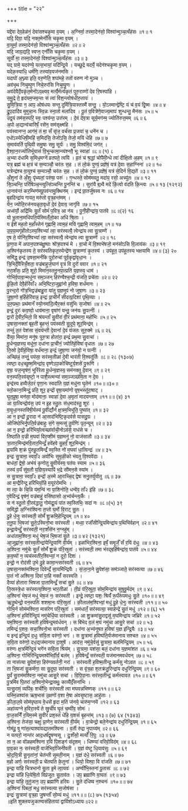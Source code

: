 +++
title = "२२"

+++

यद्दे॑वा देव॒हेळ॑नं॒ देवा॑सश्चकृ॒मा व॒यम् । अ॒ग्निर्मा॒ तस्मा॒देन॑सो॒ विश्वा॑न्मुञ्च॒त्वँह॑सः ॥१॥ १  
यदि॒ दिवा॒ यदि॒ नक्त॒मेनाँ॑सि चकृ॒मा व॒यम् ।  
वा॒युर्मा॒ तस्मा॒देन॑सो॒ विश्वा॑न्मुञ्च॒त्वँह॑सः ॥२॥ २  
यदि॒ जाग्र॒द्यदि॒ स्वप्न॒ एनाँ॑सि चकृ॒मा व॒यम् ।  
सूर्यो॑ मा॒ तस्मा॒देन॑सो॒ विश्वा॑न्मुञ्च॒त्वँह॑सः ॥३॥ ३  
यद् ग्रामे॒ यदर॑ण्ये॒ यत्स॒भायां॒ यदि॑न्द्रि॒ये । यच्छू॒द्रे यदर्ये॒ यदेन॑श्चकृ॒मा व॒यम् ।  
यदेक॒स्याधि॒ धर्म॑णि॒ तस्या॑व॒यज॑नमसि ।  
यदापो॑ अ॒घ्न्या इति॒ वरु॒णेति॒ शपा॑महे॒ ततो॑ वरुण नो मुञ्च ।  
अव॑भृथ निचुम्पुण निचे॒रुर॑सि निचुम्पु॒णः ।  
अव॑देवैर्दे॒वकृ॑त॒मेनो॑ऽय॒क्ष्यव॒ मर्त्यै॒र्मर्त्य॑कृतं पुरु॒राव्णो॑ देव रि॒षस्पा॑हि ।  
स॒मु॒द्रे ते॒ हृद॑यम॒प्स्व॒न्तः सं त्वा॑ विश॒न्त्वोष॑धीरु॒तापः॑ ।  
सु॒मि॒त्रि॒या न॒ आप॒ ओष॑धयः सन्तु दुर्मित्रि॒यास्तस्मै॑ सन्तु॒ । यो॒ऽस्मान्द्वेष्टि॒ यं च॑ व॒यं द्वि॒ष्मः ॥४॥ ४  
द्रु॒प॒दादि॑व मुमुचा॒नः स्वि॒न्नः स्ना॒तो मला॑दिव । पू॒तं प॒वित्रे॑णे॒वाज्य॒मापः॑ शुन्धन्तु॒ मैन॑सः ॥५॥ ५  
उद्व॒यं तम॑स॒स्परि॒ स्वः॒ पश्य॑न्त॒ उत्त॑रम् । दे॒वं दे॑व॒त्रा सूर्य॒मग॑न्म॒ ज्योति॑रुत्त॒मम् ॥६॥ ६  
अ॒पो अ॒द्यान्व॑चारिषँ॒ रसे॑न॒ सम॑सृक्ष्महि ।  
पय॑स्वानग्न॒ आग॑मं॒ तं मा॒ सँ सृ॑ज॒ वर्च॑सा प्र॒जया॑ च॒ धने॑न च ।  
एधो॑ऽस्येधिषी॒महि॑ स॒मिद॑सि॒ तेजो॑ऽसि॒ तेजो॒ मयि॑ धेहि ॥७॥ ७  
स॒माव॑वर्ति पृथि॒वी समु॒षाः समु॒ सूर्यः॑ । समु॒ विश्व॑मि॒दं जग॑त् ।  
वै॒श्वा॒न॒रज्यो॑तिर्भूयासं वि॒भून्कामा॒न्व्य॑श्नवै॒ भूः स्वाहा॑ ॥८॥ (१) ८  
अ॒भ्या द॑धामि स॒मिध॒मग्ने॑ व्रतपते॒ त्वयि॑ । व्र॒तं च॑ श्र॒द्धां चोपै॑मी॒न्धे त्वा॑ दीक्षि॒तो अ॒हम् ॥१॥ ९  
यत्र॒ ब्रह्म॑ च क्ष॒त्रं च॑ स॒म्यञ्चौ॒ चर॑तः स॒ह । तं लो॒कं पुण्यं॒ प्रज्ञे॑षं॒ यत्र॑ दे॒वाः स॒हाग्निना॑ ॥२॥ १०  
यत्रेन्द्र॑श्च वा॒युश्च॑ स॒म्यञ्चौ॒ चर॑तः स॒ह । तं लो॒कं पुण्यं॒ प्रज्ञे॑षं॒ यत्र॑ से॒दिर्न वि॒द्यते॑ ॥३॥ ११  
अँ॒शुना॑ ते अँ॒शुः पृ॑च्यतां॒ परु॑षा॒ परुः॑ । ग॒न्धस्ते॒ सोम॑मवतु॒ मदा॑य॒ रसो॒ अच्यु॑तः ॥४॥ १२  
सि॒ञ्चन्ति॒ परि॑षिञ्च॒न्त्युत्सि॑ञ्चन्ति पु॒नन्ति॑ च । सुरा॑यै ब॒भ्र्वै मदे॑ किं॒त्वो व॑दति कि॒न्त्वः ॥५॥ १३ (१२९२)  
धा॒नाव॑न्तं कर॒म्भिण॑मपू॒पव॑न्तमु॒क्थिन॑म् । इन्द्र॑ प्रा॒तर्जु॑षस्व नः ॥६॥ १४  
बृ॒हदिन्द्रा॑य गायत॒ मरु॑तो वृत्र॒हन्त॑मम् ।  
येन॒ ज्योति॒रज॑नयन्नृता॒वृधो॑ दे॒वं दे॒वाय॒ जागृ॑वि ॥७॥ १५  
अध्व॑र्यो॒ अद्रि॑भिः सु॒तँ सोमं॑ प॒वित्र॒ आ न॑य । पु॒नी॒हीन्द्रा॑य॒ पात॑वे ॥८॥(२) १६  
यो भू॒ताना॒मधि॑पति॒र्यस्मिल्ँ॑लो॒का अधि॑ श्रि॒ताः ।  
य ईशे॑ मह॒तो म॒हाँस्तेन॑ गृह्णामि॒ त्वाम॒हं मयि॑ गृह्णामि॒ त्वाम॒हम् ॥१॥ १७  
उ॒प॒या॒मगृ॑हीतोऽस्य॒श्विभ्यां॑ त्वा॒ सर॑स्वत्यै॒ त्वेन्द्रा॑य त्वा सु॒त्राम्णे॑ ।  
ए॒ष ते॒ योनि॑र॒श्विभ्यां॑ त्वा॒ सर॑स्वत्यै॒ त्वेन्द्रा॑य त्वा सु॒त्राम्णे॑ ॥२॥ १८  
प्रा॒ण॒पा मे॑ अपान॒पाश्च॑क्षु॒ष्पाः श्रो॑त्र॒पाश्च॑ मे । वा॒चो मे॑ वि॒श्वभे॑षजो॒ मन॑सोऽसि वि॒लाय॑कः ॥३॥ १९  
अ॒श्विन॑कृतस्य ते॒ सर॑स्वतिकृत॒स्येन्द्रे॑ण सु॒त्राम्णा॑ कृ॒तस्य॑ । उप॑हूत॒ उप॑हूतस्य भक्षयामि ॥४॥ (३) २०  
समि॑द्ध॒ इन्द्र॑ उ॒षसा॒मनी॑के पुरो॒रुचा॑ पूर्व॒कृद्वा॑वृधा॒नः ।  
त्रि॒भिर्दे॒वैस्त्रिँ॒शता॒ वज्र॑बाहुर्ज॒घान॑ वृ॒त्रं वि दुरो॑ ववार ॥१॥ २१  
नरा॒शँसः॒ प्रति॒ शूरो॒ मिमा॑न॒स्तनू॒नपा॒त्प्रति॑ य॒ज्ञस्य॒ धाम॑ ।  
गोभि॑र्व॒पावा॒न्मधु॑ना सम॒ञ्जन् हिर॑ण्यैश्च॒न्द्री य॑जति॒ प्रचे॑ताः ॥२॥ २२  
ई॒ळि॒तो देवै॒र्हरि॑वाँ२ अभि॒ष्टिरा॒जुह्वा॑नो ह॒विषा॒ शर्ध॑मानः ।  
पु॒रन्द॒रो गो॑त्र॒भिद्वज्र॑बाहु॒रा या॑तु य॒ज्ञमुप॑ नो जुषा॒णः ॥३॥ २३  
जु॒षा॒णो ब॒र्हिर्हरि॑वान्न॒ इन्द्रः॑ प्रा॒चीनँ॑ सीदत्प्र॒दिशा॑ पृथि॒व्याः ।  
उ॒रु॒प्रथाः॒ प्रथ॑मानँ स्यो॒नमा॑दि॒त्यैर॒क्तं वसु॑भिः स॒जोषाः॑ ॥४॥ २५  
इन्द्रं॒ दुरः॑ कव॒ष्यो॒ धाव॑माना॒ वृषा॑णं यन्तु॒ जन॑यः सु॒पत्नीः॑ ।  
द्वारो॑ दे॒वीर॒भितो॒ वि श्र॑यन्ताँ सु॒वीरा॑ वी॒रं प्रथ॑माना॒ महो॑भिः ॥५॥ २५  
उ॒षासा॒नक्ता॑ बृह॒ती बृ॒हन्तं॒ पय॑स्वती सु॒दुघे॒ शूर॒मिन्द्र॑म् ।  
तन्तुं॑ त॒तं पेश॑सा सं॒वय॑न्ती दे॒वानां॑ दे॒वं य॑जतः सुरु॒क्मे ॥६॥ २६  
दै॑व्या॒ मिमा॑ना॒ मनु॑षः पुरु॒त्रा होता॑रा॒ इन्द्रं॑ प्रथ॒मा सु॒वाचा॑ ।  
मू॒र्धन्य॒ज्ञस्य॒ मधु॑ना॒ दधा॑ना प्रा॒चीनं॒ ज्योति॑र्ह॒विषा॑ वृधातः ॥७॥ २७  
ति॒स्रो दे॒वीर्ह॒विषा॒ वर्ध॑माना॒ इन्द्रं॑ जुषा॒णा जन॑यो॒ न पत्नीः॑ ।  
अच्छि॑न्नं॒ तन्तुं॒ पय॑सा॒ सर॑स्व॒तीळा॑ दे॒वी भार॑ती वि॒श्वतू॑र्तिः ॥८॥ २८ (१३०७)  
त्वष्टा॒ दध॒च्छुष्म॒मिन्द्रा॑य॒ वृष्णेऽपा॒कोचि॑ष्टुर्य॒शसे॑ पु॒रूणि॑ ।  
वृषा॒ यज॒न्वृष॑णं॒ भूरि॑रेता मू॒र्धन्य॒ज्ञस्य॒ सम॑नक्तु दे॒वान् ॥९॥ २९  
वन॒स्पति॒रव॑सृष्टो॒ न पाशै॒स्त्मन्या॑ सम॒ञ्जञ्छ॑मि॒ता न दे॒वः ।  
इन्द्र॑स्य हव्यैर्ज॒ठरं॑ पृणा॒नः स्वदा॑ति य॒ज्ञं मधु॑ना घृ॒तेन॑ ॥१०॥॥३०॥  
स्तो॒काना॒मिन्दुं॒ प्रति॒ शूर॒ इन्द्रो॑ वृषा॒यमा॑णो वृष॒भस्तु॑रा॒षाट् ।  
घृ॒त॒प्रुषा॒ मन॑सा॒ मोद॑मानाः॒ स्वाहा॑ दे॒वा अ॒मृता॑ मादयन्ताम् ॥११॥॥ (४) ३१  
आ या॒त्विन्द्रोव॑स॒ उप॑ न इ॒ह स्तु॒तः स॑ध॒माद॑स्तु॒ शूरः॑ ।  
वा॒वृ॒धा॒नस्तवि॑षी॒र्यस्य॑ पू॒र्वीर्द्यौर्न क्ष॒त्रम॒भिभू॑ति॒ पुष्या॑त् ॥१॥ ३२  
आ न॒ इन्द्रो॑ दू॒रादा न॑ आ॒साद॑भिष्टि॒कृदव॑से यासदु॒ग्रः ।  
ओजि॑ष्ठेभिर्नृ॒पति॒र्वज्र॑बाहुः सं॒गे स॒मत्सु॑ तु॒र्वणिः॑ पृत॒न्यून् ॥२॥ ३३  
आ न॒ इन्द्रो॒ हरि॑भिर्या॒त्वच्छा॑र्वाची॒नोऽव॑से॒ राध॑से च ।  
तिष्ठा॑ति व॒ज्री म॒घवा॑ विर॒प्शीमं य॒ज्ञमनु॑ नो॒ वाज॑सातौ ॥३॥ ३४  
त्रा॒तार॒मिन्द्र॑मवि॒तार॒मिन्द्रँ॒ हवे॑हवे सु॒हवँ॒ शूर॒मिन्द्र॑म् ।  
ह्वया॑मि श॒क्रं पु॑रुहू॒तमिन्द्रँ॑ स्व॒स्ति नो॑ म॒घवा॑ धा॒त्विन्द्रः॑ ॥४॥ ३५  
इन्द्रः॑ सु॒त्रामा॒ स्ववाँ॒२ अवो॑भिः सुमृळी॒को भ॑वतु वि॒श्ववे॑दाः ।  
बाध॑तां॒ द्वेषो॒ अभ॑यं कृणोतु सु॒वीर्य॑स्य॒ पत॑यः स्याम ॥५॥ ३६  
तस्य॑ व॒यँ सु॑म॒तौ य॒ज्ञिय॒स्यापि॑ भ॒द्रे सौ॑मन॒से स्या॑म ।  
स सु॒त्रामा॒ स्ववाँ॒२ इन्द्रो॑ अ॒स्मे आ॒राच्चि॒द् द्वेषः॑ सनु॒तर्यु॑योतु ॥६॥ ३७  
आ म॒न्द्रैरि॑न्द्र॒ हरि॑भिर्या॒हि म॒यूर॑रोमभिः ।  
मा त्वा॒ के चि॒न्नि य॑म॒न्विं ना पा॒शिनोति॒ धन्वे॑व॒ ताँ२ इ॑हि ॥७॥ ३८  
ए॒वेदिन्द्रं॒ वृष॑णं॒ वज्र॑बाहुं॒ वसि॑ष्ठासो अ॒भ्य॑र्चन्त्य॒र्कैः ।  
स न॑ स्तु॒तो वी॒रव॑द्धातु॒ गोम॑द्यू॒यं पा॑त स्व॒स्तिभिः॒ सदा॑ नः ॥८॥(५) ३९  
समि॑द्धो अ॒ग्निर॑श्विना त॒प्तो घ॒र्मो वि॒राट् सु॒तः ।  
दु॒हे धे॒नुः सर॑स्वती॒ सोमँ॑ शु॒क्रमि॒हेन्द्रि॒यम् ॥१॥ ४०  
त॒नू॒पा भि॒षजा॑ सु॒ते॒ऽस्विनो॒भा सर॑स्वती । मध्वा॒ रजाँ॑सीन्द्रि॒यमिन्द्रा॑य प॒थिभि॑र्वहान् ॥२॥ ४१  
इन्द्रा॒येन्दुँ॒ सर॑स्वती॒ नरा॒शँसे॑न न॒ग्नहु॑म् ।  
अधा॑ताम॒श्विना॒ मधु॑ भेष॒जं भि॒षजा॑ सु॒ते ॥३॥ ४२ (१३२१)  
आ॒जुह्वा॑ना॒ सर॑स्व॒तीन्द्रा॑येन्द्रि॒याणि॑ वी॒र्य॑म् । इळा॑भिर॒श्विना॒ इषँ॒ समूर्जँ॒ सँ र॒यिं द॑धुः ॥४॥ ४३  
अ॒श्विना॒ नमु॑चेः सु॒तँ सोमँ॑ शु॒क्रं प॑रि॒स्रुता॑ । सर॑स्वती॒ तमा भ॑रद्ब॒र्हिषेन्द्रा॑य॒ पात॑वे ॥५॥ ४४  
क॒व॒ष्यो॑ न॒ व्यच॑स्वतीर॒श्विभ्यां॒ न दुरो॒ दिशः॑ ।  
इन्द्रो॒ न रोद॑सी उ॒भे दु॒हे कामा॒न्त्सर॑स्वती ॥६॥ ४५  
उ॒षासा॒नक्त॑मश्विना॒ दिवेन्द्रँ॑ सा॒यमि॑न्द्रियैः । सं॒जा॒ना॒ने सु॒पेश॑सा॒ सम॑ञ्जाते॒ सर॑स्वत्या ॥७॥ ४६  
पा॒तं नो॑ अश्विना॒ दिवा॑ पा॒हि नक्तँ॑ सरस्वति ।  
दैव्या॑ होतारा भिषजा पा॒तामिन्द्रँ॒ सचा॑ सु॒ते ॥८॥ ४७  
ति॒स्रस्त्रे॒धा सर॑स्वत्य॒श्विना॒ भार॒तीळा॑ । ती॒व्रं प॑रि॒स्रुता॒ सोम॒मिन्द्रा॑य सुषुवु॒र्मद॑म् ॥९॥ ४८  
अ॒श्विना॑ भेष॒जं मधु॑ भेष॒जं नः॒ सर॑स्वती । इन्द्रे॒ त्वष्टा॒ यशः॒ श्रियँ॑ रू॒पँरू॑पमधुः सु॒ते ॥१०॥॥ ४९  
ऋ॒तु॒थेन्द्रो॒ वन॒स्पतिः॑ शशमा॒नः प॑रि॒स्रुता॑ । की॒लाल॑म॒श्विभ्यां॒ मधु॑ दु॒हे धे॒नुः सर॑स्वती ॥११॥॥ ५०  
गोभि॒र्न सोम॑मश्विना॒ मास॑रेण परि॒स्रुता॑ । सम॑धातँ॒ सर॑स्वत्या॒ स्वाहेन्द्रे॑ सु॒तं मधु॑ ॥१२॥ (६) ५१  
अ॒श्विना॑ ह॒विरि॑न्द्रि॒यं नमु॑चेर्धि॒या सर॑स्वती । आ शु॒क्रमा॑सु॒राद्वसु॑ म॒घमिन्द्रा॑य जभ्रिरे ॥१॥ ५२  
यम॒श्विना॒ सर॑स्वती ह॒विषेन्द्र॒मव॑र्धयन् । स बि॑भेद व॒लं म॒घं नमु॑चा आसु॒रे सचा॑ ॥२॥ ५३  
तमिन्द्रं॑ प॒शवः॒ सचा॒श्विनो॒भा सर॑स्वती । दधा॑ना अ॒भ्य॑नूषत ह॒विषा॑ य॒ज्ञ इ॑न्द्रि॒यैः ॥३॥ ५४  
य इन्द्र॑ इन्द्रि॒यं द॒धुः स॑वि॒ता वरु॑णो॒ भगः॑ । स सु॒त्रामा॑ ह॒विष्प॑ति॒र्यज॑मानाय सश्चत ॥४॥ ५५  
स॒वि॒ता वरु॑णो॒ दध॒द्यज॑मानाय दा॒शुषे॑ । आद॑त्त॒ नमु॑चे॒र्वसु॑ सु॒त्रामा॒ बल॑मिन्द्रि॒यम् ॥५॥ ५६  
वरु॑णः क्ष॒त्रमि॑न्द्रि॒यं भगे॑न सवि॒ता श्रिय॑म् । सु॒त्रामा॒ यश॑सा॒ बलं॒ दधा॑ना य॒ज्ञमा॑शत ॥६॥ ५७  
अ॒श्विना॒ गोभि॑रिन्द्रि॒यमश्वे॑भिर्वी॒र्यं॒ बल॑म् । ह॒विषेन्द्रँ॒ सर॑स्वती॒ यज॑मानमवर्धयन् ॥७॥ ५८  
ता नास॑त्या सु॒पेश॑सा॒ हिर॑ण्यवर्तनी॒ नरा॑ । सर॑स्वती ह॒विष्म॒तीन्द्र॒ कर्म॑सु नोऽवत ॥८॥ ५९  
ता भि॒षजा॑ सु॒कर्म॑णा॒ सा सु॒दुघा॒ सर॑स्वती । स वृ॑त्र॒हा श॒तक्र॑तु॒रिन्द्रा॑य दधुरिन्द्रि॒यम् ॥९॥ ६०  
यु॒वँ सु॒राम॑मश्विना॒ नमु॑चा आसु॒रे सचा॑ । वि॒पि॒पा॒नाः सर॑स्व॒तीन्द्रं॒ कर्म॑स्वावत ॥१०॥॥ ६१  
पु॒त्रमि॑व पि॒तरा॑ अ॒श्विनो॒भेन्द्रा॒वथुः॒ काव्यै॑र्दँ॒सना॑भिः ।  
यत्सु॒रामं॒ व्यपि॑बः॒ शची॑भिः॒ सर॑स्वती त्वा मघवन्नभिष्णक् ॥११॥॥ ६२  
यस्मि॒न्नश्वा॑स ऋष॒भास॑ उ॒क्षणो॑ व॒शा मे॒षा अ॑वसृ॒ष्टास॒ आहु॑ताः ।  
की॒ला॒ल॒पे सोम॑पृष्ठाय वे॒धसे॑ हृ॒दा म॒तिं ज॑नये॒ चारु॑म॒ग्नये॑ ॥१२॥ ६३  
अहा॑व्यग्ने ह॒विरा॒स्ये॑ ते स्रु॒ची॑व घृ॒तं च॒म्वी॑व॒ सोमः॑ ।  
वा॒ज॒सनिँ॑ र॒यिम॒स्मे सु॒वीरं॑ प्रश॒स्तं धे॑हि य॒शसं॑ बृ॒हन्त॑म् ॥१३॥ (७) ६४ (१३४३)  
अ॒श्विना॒ तेज॑सा॒ चक्षुः॑ प्रा॒णेन॒ सर॑स्वती वी॒र्य॑म् । वा॒चेन्द्रो॒ बले॒नेन्द्रा॑य दधुरिन्द्रि॒यम् ॥१॥ ६५  
गोम॑दू॒ षु णा॑स॒त्याश्वा॑वद्यातमश्विना । व॒र्ती रु॑द्रा नृ॒पाय्य॑म् ॥२॥ ६६  
न यत्परो॒ नान्त॑र आद॒धर्ष॑द्वृषण्वसू । दुः॒शँसो॒ मर्त्यो॑ रि॒पुः ॥३॥ ६७  
ता न॒ आ वो॑ळहमश्विना र॒यिं पि॒शङ्ग॑ संदृशम् । धिष्ण्या॑ वरिवो॒विद॑म् ॥४॥ ६८  
पा॒व॒का नः॒ सर॑स्वती॒ वाजे॑भिर्वा॒जिनी॑वती । य॒ज्ञं व॑ष्टु धि॒याव॑सुः ॥५॥ ६९  
चो॒द॒यि॒त्री सू॒नृता॑नां॒ चेत॑न्ती सुमती॒नाम् । य॒ज्ञं द॑धे॒ सर॑स्वती ॥६॥ ७०  
म॒हो अर्णः॒ सर॑स्वती॒ प्र चे॑तयति के॒तुना॑ । धियो॒ विश्वा॒ वि रा॑जति ॥७॥ ७१  
इन्द्रा या॑हि चित्रभानो सु॒ता इ॒मे त्वा॒यवः॑ । अण्वी॑भि॒स्तना॑ पू॒तासः॑ ॥८॥ ७२  
इन्द्रा या॑हि धि॒येषि॒तो विप्र॑जूतः सु॒ताव॑तः । उप॒ ब्रह्मा॑णि वा॒घतः॑ ॥९॥ ७३  
इन्द्रा या॑हि॒ तूतु॑जान॒ उप॒ ब्रह्मा॑णि हरिवः । सु॒ते द॑धिष्व न॒श्चनः॑ ॥१०॥॥ ७४  
अ॒श्विना॑ पिबतां॒ मधु॒ सर॑स्वत्या स॒जोष॑सा ।  
इन्द्रः॑ सु॒त्रामा॑ वृत्र॒हा जु॒षन्ताँ॑ सो॒म्यं मधु॑ ॥११॥॥ (८) ७५ (१३५४)  
॥इति शुक्लयजुःकाण्वसंहितायां द्वाविंशोऽध्यायः॥२२॥